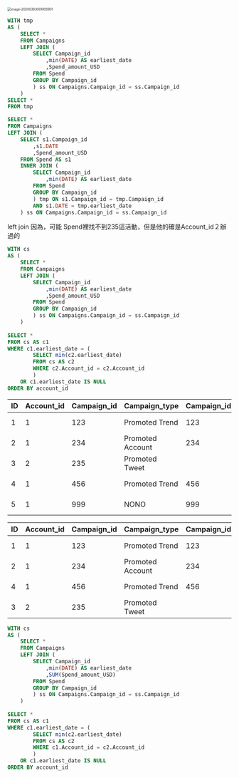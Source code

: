 



<img src="https://tva1.sinaimg.cn/large/00831rSTgy1gcg1afg4rdj30jg0hkdgt.jpg" alt="image-20200303001005931" style="zoom:50%;" />

```sql
WITH tmp
AS (
	SELECT *
	FROM Campaigns
	LEFT JOIN (
		SELECT Campaign_id
			,min(DATE) AS earliest_date
			,Spend_amount_USD
		FROM Spend
		GROUP BY Campaign_id
		) ss ON Campaigns.Campaign_id = ss.Campaign_id
	)
SELECT *
FROM tmp
```





```sql
SELECT *
FROM Campaigns
LEFT JOIN (
	SELECT s1.Campaign_id
		,s1.DATE
		,Spend_amount_USD
	FROM Spend AS s1
	INNER JOIN (
		SELECT Campaign_id
			,min(DATE) AS earliest_date
		FROM Spend
		GROUP BY Campaign_id
		) tmp ON s1.Campaign_id = tmp.Campaign_id
		AND s1.DATE = tmp.earliest_date
	) ss ON Campaigns.Campaign_id = ss.Campaign_id
```

left join 因為，可能 Spend裡找不到235這活動，但是他的確是Account_id２辦過的



```sql
WITH cs
AS (
	SELECT *
	FROM Campaigns
	LEFT JOIN (
		SELECT Campaign_id
			,min(DATE) AS earliest_date
			,Spend_amount_USD
		FROM Spend
		GROUP BY Campaign_id
		) ss ON Campaigns.Campaign_id = ss.Campaign_id
	)
	
SELECT *
FROM cs AS c1
WHERE c1.earliest_date = (
		SELECT min(c2.earliest_date)
		FROM cs AS c2
		WHERE c2.Account_id = c2.Account_id
		)
	OR c1.earliest_date IS NULL
ORDER BY account_id
```





| ID   | Account_id | Campaign_id | Campaign_type    | Campaign_id:1 | earliest_date | Spend_amount_USD |
| ---- | ---------- | ----------- | ---------------- | ------------- | ------------- | ---------------- |
| 1    | 1          | 123         | Promoted Trend   | 123           | 2017-08-01    | 200.0            |
| 2    | 1          | 234         | Promoted Account | 234           | 2017-08-01    | 500.0            |
| 3    | 2          | 235         | Promoted Tweet   |               |               |                  |
| 4    | 1          | 456         | Promoted Trend   | 456           | 2017-08-01    | 200.0            |
| 5    | 1          | 999         | NONO             | 999           | 2017-08-11    | 1000.0           |

| ID   | Account_id | Campaign_id | Campaign_type    | Campaign_id:1 | earliest_date | Spend_amount_USD |
| ---- | ---------- | ----------- | ---------------- | ------------- | ------------- | ---------------- |
| 1    | 1          | 123         | Promoted Trend   | 123           | 2017-08-01    | 200.0            |
| 2    | 1          | 234         | Promoted Account | 234           | 2017-08-01    | 500.0            |
| 4    | 1          | 456         | Promoted Trend   | 456           | 2017-08-01    | 200.0            |
| 3    | 2          | 235         | Promoted Tweet   |               |               |                  |



```sql
WITH cs
AS (
	SELECT *
	FROM Campaigns
	LEFT JOIN (
		SELECT Campaign_id
			,min(DATE) AS earliest_date
			,SUM(Spend_amount_USD)
		FROM Spend
		GROUP BY Campaign_id
		) ss ON Campaigns.Campaign_id = ss.Campaign_id
	)
	
SELECT *
FROM cs AS c1
WHERE c1.earliest_date = (
		SELECT min(c2.earliest_date)
		FROM cs AS c2
		WHERE c1.Account_id = c2.Account_id
		)
	OR c1.earliest_date IS NULL
ORDER BY account_id
```

